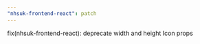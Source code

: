 ```yaml
---
"nhsuk-frontend-react": patch
---
```


fix(nhsuk-frontend-react): deprecate width and height Icon props
